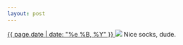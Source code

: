 ```yaml
---
layout: post
---
```


<p>
  <a href="/89">
    <time>{{ page.date | date: "%e %B, %Y" }}</time>
  </a>
  <a href="/89"><img src="{{ site.assets_url }}/89.jpg"/></a>
  <span>Nice socks, dude.</span>
</p>
